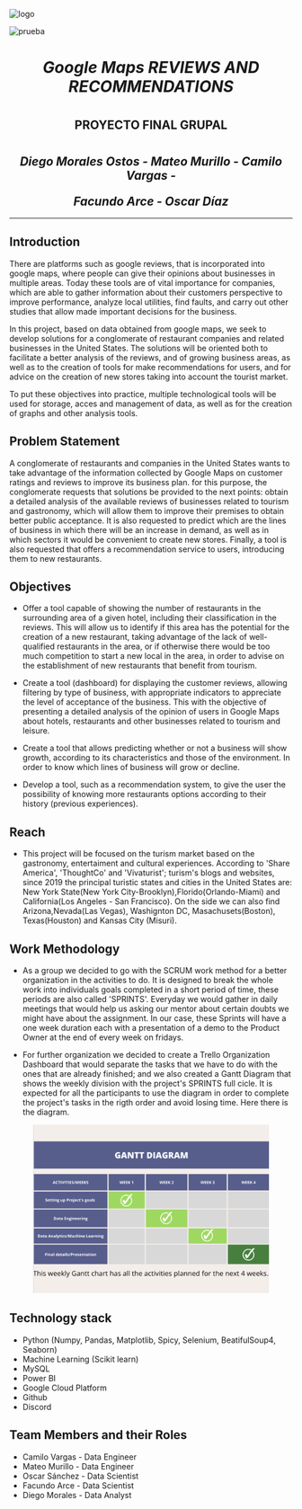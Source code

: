 ![logo](https://user-images.githubusercontent.com/111402986/217397701-72c8bc6a-b79b-48bf-b615-4c2bff7de155.png)

![prueba](https://user-images.githubusercontent.com/111402986/217420310-e20764ca-cd4a-4e91-8faa-3aea13e916a8.png)

# <h1 align = center> ***Google Maps REVIEWS AND RECOMMENDATIONS***</h1>
# <h2 align=center> **PROYECTO FINAL GRUPAL** </h2>

# <h2 align=center>***Diego Morales Ostos - Mateo Murillo - Camilo Vargas -</p> Facundo Arce - Oscar Díaz*** </h2>

<hr>  

## **Introduction**

There are platforms such as google reviews, that is incorporated into google maps, where people can give their opinions about businesses in multiple areas. Today these tools are of vital importance for companies, which are able to gather information about their customers perspective to improve performance, analyze local utilities, find faults, and carry out other studies that allow made important decisions for the business.

In this project, based on data obtained from google maps, we seek to develop solutions for a conglomerate of restaurant companies and related businesses in the United States. The solutions will be oriented both to facilitate a better analysis of the reviews, and of growing business areas, as well as to the creation of  tools for make recommendations for users, and for advice on the creation of new stores taking into account the tourist market.

To put these objectives into practice, multiple technological tools will be used for storage, acces and management of data, as well as for the creation of graphs and other analysis tools.

## **Problem Statement**

A conglomerate of restaurants and companies in the United States wants to take advantage of the information collected by Google Maps on customer ratings and reviews to improve its business plan. for this purpose, the conglomerate requests that solutions be provided to the next points: obtain a detailed analysis of the available reviews of businesses related to tourism and gastronomy, which will allow them to improve their premises to obtain better public acceptance. It is also requested to predict which are the lines of business in which there will be an increase in demand, as well as in which sectors it would be convenient to create new stores. Finally, a tool is also requested that offers a recommendation service to users, introducing them to new restaurants.

## Objectives

- Offer a tool capable of showing the number of restaurants in the surrounding area of a given hotel, including their classification in the reviews. This will allow us to identify if this area has the potential for the creation of a new restaurant, taking advantage of the lack of well-qualified restaurants in the area, or if otherwise there would be too much competition to start a new local in the area, in order to advise on the establishment of new restaurants that benefit from tourism.

- Create a tool (dashboard) for displaying the customer reviews, allowing filtering by type of business, with appropriate indicators to appreciate the level of acceptance of the business. This with the objective of presenting a detailed analysis of the opinion of users in Google Maps about hotels, restaurants and other businesses related to tourism and leisure.

- Create a tool that allows predicting whether or not a business will show growth, according to its characteristics and those of the environment. In order to know which lines of business will grow or decline.

- Develop a tool, such as a recommendation system, to give the user the possibility of knowing more restaurants options according to their history (previous experiences).

## Reach
- This project will be focused on the turism market based on the gastronomy, entertaiment and cultural experiences. According to 'Share America', 'ThoughtCo' and 'Vivaturist'; turism's blogs and websites, since 2019 the principal turistic states and cities in the United States are: New York State(New York City-Brooklyn),Florido(Orlando-Miami) and California(Los Angeles - San Francisco). On the side we can also find Arizona,Nevada(Las Vegas), Washignton DC, Masachusets(Boston), Texas(Houston) and Kansas City (Misuri).


## **Work Methodology** 

- As a group we decided to go with the SCRUM work method for a better organization in the activities to do. It is designed to break the whole work into individuals goals completed in a short period of time, these periods are also called 'SPRINTS'. Everyday we would gather in daily meetings that would help us asking our mentor about certain doubts we might have about the assignment.
In our case, these Sprints will have a one week duration each with a presentation of a demo to the Product Owner at the end of every week on fridays.

- For further organization we decided to create a Trello Organization Dashboard that would separate the tasks that we have to do with the ones that are already finished; and we also created a Gantt Diagram that shows the weekly division with the project's SPRINTS full cicle. It is expected for all the participants to use the diagram in order to complete the project's tasks in the rigth order and avoid losing time.
Here there is the diagram.

<p align=center><img src="https://github.com/TeusM224/PF_Data06/blob/main/Assets/gantt_chart.png"  height=300>

## **Technology stack**

 + Python (Numpy, Pandas, Matplotlib, Spicy, Selenium, BeatifulSoup4, Seaborn)
 + Machine Learning (Scikit learn)
 + MySQL 
 + Power BI
 + Google Cloud Platform
 + Github
 + Discord
 
 ## **Team Members and their Roles**

 + Camilo Vargas - Data Engineer
 + Mateo Murillo - Data Engineer
 + Oscar Sánchez - Data Scientist
 + Facundo Arce - Data Scientist
 + Diego Morales - Data Analyst
 
 

